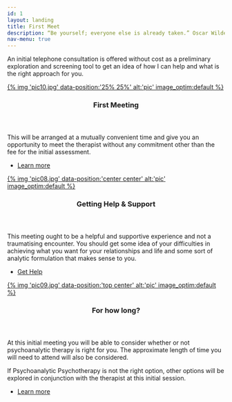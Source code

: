 ```yaml
---
id: 1
layout: landing
title: First Meet
description: “Be yourself; everyone else is already taken.” Oscar Wilde An initial telephone consultation is offered without cost as a preliminary exploration and screening tool to get an idea of how I can help and what is the right approach for you.
nav-menu: true
---
```


<!-- Main -->

<div id="main">

<!-- One -->

<section id="one">
	<div class="inner">
		<p>An initial telephone consultation is offered without cost as a preliminary exploration and screening tool to
		get an idea of how I can help and what is the right approach for you.</p>
	</div>
</section>

<!-- two -->

<section id="two" class="spotlights">
	<section>
		<a href="/" class="image">
			{% img 'pic10.jpg' data-position:'25% 25%' alt:'pic' image_optim:default %}
		</a>
		<div class="content">
			<div class="inner">
				<header class="major">
					<h3>First Meeting</h3>
				</header>
				<p>This will be arranged at a mutually convenient time and give you an opportunity to meet the therapist without any commitment other than the fee for the initial assessment.</p>
				<ul class="actions">
					<li><a href="/" class="button">Learn more</a></li>
				</ul>
			</div>
		</div>
	</section>
	<section>
		<a href="/" class="image">
			{% img 'pic08.jpg' data-position:'center center' alt:'pic' image_optim:default %}
		</a>
		<div class="content">
			<div class="inner">
				<header class="major">
					<h3>Getting Help & Support</h3>
				</header>
				<p>This meeting ought to be a helpful and supportive experience and not a traumatising encounter.
                   You should get some idea of your difficulties in achieving what you want for your relationships and life and some sort of analytic formulation that makes sense to you.</p>
				<ul class="actions">
					<li><a href="/" class="button">Get Help</a></li>
				</ul>
			</div>
		</div>
	</section>
	<section>
		<a href="/" class="image">
			{% img 'pic09.jpg' data-position:'top center' alt:'pic' image_optim:default %}
		</a>
		<div class="content">
			<div class="inner">
				<header class="major">
					<h3>For how long?</h3>
				</header>
				<p>At this initial meeting you will be able to consider whether or not psychoanalytic therapy is right
				for you. The approximate length of time you will need to attend will also be considered.</p>
                <p>If Psychoanalytic Psychotherapy is not the right option, other options will be explored in
                conjunction with the therapist at this initial session.</p>
				<ul class="actions">
					<li><a href="/" class="button">Learn more</a></li>
				</ul>
			</div>
		</div>
	</section>
</section>

</div>
